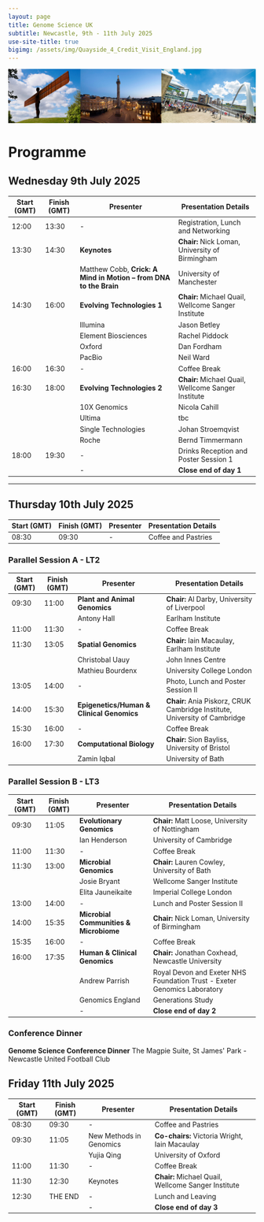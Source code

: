 ```yaml
---
layout: page
title: Genome Science UK
subtitle: Newcastle, 9th - 11th July 2025
use-site-title: true
bigimg: /assets/img/Quayside_4_Credit_Visit_England.jpg
---
```


![Newcastle Upon Tyne](https://github.com/genomescience-org-uk/website/blob/master/assets/img/image.png?raw=true)


# Programme

## Wednesday 9th July 2025

| Start (GMT) | Finish (GMT) | Presenter | Presentation Details |
|------------|------------|-----------|----------------------|
| 12:00     | 13:30     | -         | Registration, Lunch and Networking |
| 13:30     | 14:30     | **Keynotes**  | **Chair:** Nick Loman, University of Birmingham |
|            |          | Matthew Cobb, **Crick: A Mind in Motion – from DNA to the Brain** | University of Manchester |
| 14:30     | 16:00     | **Evolving Technologies 1** | **Chair:** Michael Quail, Wellcome Sanger Institute |
|            |          | Illumina | Jason Betley |
|            |          | Element Biosciences | Rachel Piddock |
|            |          | Oxford | Dan Fordham |
|            |          | PacBio | Neil Ward |
| 16:00     | 16:30     | -         | Coffee Break |
| 16:30     | 18:00     | **Evolving Technologies 2** | **Chair:** Michael Quail, Wellcome Sanger Institute |
|            |          | 10X Genomics | Nicola Cahill |
|            |          | Ultima | tbc |
|            |          | Single Technologies | Johan Stroemqvist |
|            |          | Roche | Bernd Timmermann |
| 18:00     | 19:30     | -         | Drinks Reception and Poster Session 1 |
|            |          | -         | **Close end of day 1** |

---

## Thursday 10th July 2025

| Start (GMT) | Finish (GMT) | Presenter | Presentation Details |
|------------|------------|-----------|----------------------|
| 08:30     | 09:30     | -         | Coffee and Pastries |

### **Parallel Session A - LT2**

| Start (GMT) | Finish (GMT) | Presenter | Presentation Details |
|------------|------------|-----------|----------------------|
| 09:30     | 11:00     | **Plant and Animal Genomics** | **Chair:** Al Darby, University of Liverpool |
|            |          | Antony Hall  | Earlham Institute |
| 11:00     | 11:30     | -         | Coffee Break |
| 11:30     | 13:05     | **Spatial Genomics** | **Chair:** Iain Macaulay, Earlham Institute |
|            |          | Christobal Uauy | John Innes Centre |
|            |          | Mathieu Bourdenx | University College London  |
| 13:05     | 14:00     | -         | Photo, Lunch and Poster Session II |
| 14:00     | 15:30     | **Epigenetics/Human & Clinical Genomics** | **Chair:** Ania Piskorz, CRUK Cambridge Institute, University of Cambridge |
| 15:30     | 16:00     | -         | Coffee Break |
| 16:00     | 17:30     | **Computational Biology** | **Chair:** Sion Bayliss, University of Bristol |
|            |          | Zamin Iqbal  | University of Bath |

### **Parallel Session B - LT3**

| Start (GMT) | Finish (GMT) | Presenter | Presentation Details |
|------------|------------|-----------|----------------------|
| 09:30     | 11:05     | **Evolutionary Genomics** | **Chair:** Matt Loose, University of Nottingham |
|            |          | Ian Henderson | University of Cambridge |
| 11:00     | 11:30     | -         | Coffee Break |
| 11:30     | 13:00     | **Microbial Genomics** | **Chair:** Lauren Cowley, University of Bath |
|            |          | Josie Bryant | Wellcome Sanger Institute |
|            |          | Elita Jauneikaite | Imperial College London |
| 13:00     | 14:00     | -         | Lunch and Poster Session II |
| 14:00     | 15:35     | **Microbial Communities & Microbiome** | **Chair:** Nick Loman, University of Birmingham |
| 15:35     | 16:00     | -         | Coffee Break |
| 16:00     | 17:35     | **Human & Clinical Genomics** | **Chair:** Jonathan Coxhead, Newcastle University |
|            |          | Andrew Parrish | Royal Devon and Exeter NHS Foundation Trust - Exeter Genomics Laboratory |
|            |          | Genomics England | Generations Study |
|            |          | -         | **Close end of day 2** |

### **Conference Dinner**

 **Genome Science Conference Dinner** 
The Magpie Suite, St James' Park - Newcastle United Football Club 



## Friday 11th July 2025

| Start (GMT) | Finish (GMT) | Presenter | Presentation Details |
|------------|------------|-----------|----------------------|
| 08:30     | 09:30     | -         | Coffee and Pastries |
| 09:30     | 11:05     | New Methods in Genomics | **Co-chairs:** Victoria Wright, Iain Macaulay |
|            |          | Yujia Qing | University of Oxford |
| 11:00     | 11:30     | -         | Coffee Break |
| 11:30     | 12:30     | Keynotes | **Chair:** Michael Quail, Wellcome Sanger Institute |
| 12:30     | THE END   | -         | Lunch and Leaving |
|            |          | -         | **Close end of day 3** |



